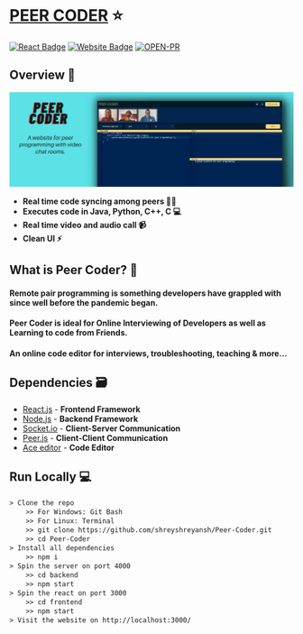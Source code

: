 # [PEER CODER](https://shreyshreyansh.github.io/Peer-Coder-Web/) ⭐

[![React Badge](http://img.shields.io/badge/Powered%20By-React-blue?style=for-the-badge&logo=react)](https://reactjs.org/)
[![Website Badge](https://img.shields.io/badge/Visit-Now-green?style=for-the-badge&logo=vercel)](https://shreyshreyansh.github.io/Peer-Coder-Web/)
[![OPEN-PR](https://img.shields.io/badge/Open%20For-PR-orange?style=for-the-badge&logo=github)](https://github.com/shreyshreyansh/Peer-Coder)


## Overview 👀

![](readme_resource/githubLL.png)
- **Real time code syncing among peers 👨‍💻**
- **Executes code in Java, Python, C++, C 💻**
- **Real time video and audio call 📹**
- **Clean UI ⚡**

## What is Peer Coder? 🤔

#### Remote pair programming is something developers have grappled with since well before the pandemic began. 
#### Peer Coder is ideal for Online Interviewing of Developers as well as Learning to code from Friends.
#### An online code editor for interviews, troubleshooting, teaching & more…

## Dependencies 🗃

- [React.js](https://reactjs.org/) - **Frontend Framework**
- [Node.js](https://nodejs.org/en/) - **Backend Framework**
- [Socket.io](https://socket.io/) - **Client-Server Communication**
- [Peer.js](https://peerjs.com/) - **Client-Client Communication**
- [Ace editor](https://www.npmjs.com/package/react-ace) - **Code Editor**

## Run Locally 💻

```
> Clone the repo
    >> For Windows: Git Bash
    >> For Linux: Terminal
    >> git clone https://github.com/shreyshreyansh/Peer-Coder.git
    >> cd Peer-Coder
> Install all dependencies
    >> npm i
> Spin the server on port 4000
    >> cd backend
    >> npm start
> Spin the react on port 3000
    >> cd frontend
    >> npm start
> Visit the website on http://localhost:3000/
    
```
